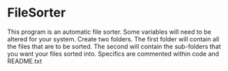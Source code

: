 # FileSorter
This program is an automatic file sorter. Some variables will need to be altered for your system. Create two folders. The first folder will contain all the files that are to be sorted. The second will contain the sub-folders that you want your files sorted into. Specifics are commented within code and README.txt
